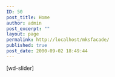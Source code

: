 ```yaml
---
ID: 50
post_title: Home
author: admin
post_excerpt: ""
layout: page
permalink: http://localhost/mksfacade/
published: true
post_date: 2000-09-02 18:49:44
---
```

[wd-slider]